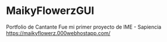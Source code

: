# MaikyFlowerzGUI
Portfolio de Cantante
Fue mi primer proyecto de IME - Sapiencia
https://maikyflowerz.000webhostapp.com/
